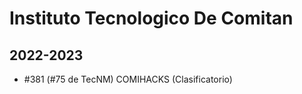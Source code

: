 # Instituto Tecnologico De Comitan

## 2022-2023

- #381 (#75 de TecNM) COMIHACKS (Clasificatorio)


